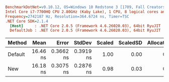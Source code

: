 ``` ini

BenchmarkDotNet=v0.10.12, OS=Windows 10 Redstone 3 [1709, Fall Creators Update] (10.0.16299.248)
Intel Core i7-7700HQ CPU 2.80GHz (Kaby Lake), 1 CPU, 8 logical cores and 4 physical cores
Frequency=2742187 Hz, Resolution=364.6724 ns, Timer=TSC
.NET Core SDK=2.1.4
  [Host]     : .NET Core 2.0.5 (Framework 4.6.26020.03), 64bit RyuJIT
  DefaultJob : .NET Core 2.0.5 (Framework 4.6.26020.03), 64bit RyuJIT


```
|  Method |     Mean |     Error |    StdDev | Scaled | ScaledSD | Allocated |
|-------- |---------:|----------:|----------:|-------:|---------:|----------:|
| Default | 16.46 ns | 0.3662 ns | 0.3919 ns |   1.00 |     0.00 |       0 B |
|     New | 16.18 ns | 0.3075 ns | 0.2876 ns |   0.98 |     0.03 |       0 B |
